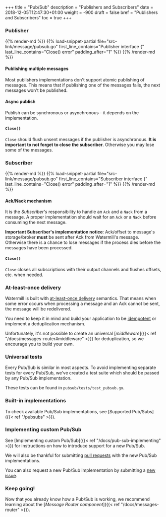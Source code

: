 +++
title = "Pub/Sub"
description = "Publishers and Subscribers"
date = 2018-12-05T12:47:30+01:00
weight = -900
draft = false
bref = "Publishers and Subscribers"
toc = true
+++

### Publisher

{{% render-md %}}
{{% load-snippet-partial file="src-link/message/pubsub.go" first_line_contains="Publisher interface {" last_line_contains="Close() error" padding_after="1" %}}
{{% /render-md %}}

#### Publishing multiple messages

Most publishers implementations don't support atomic publishing of messages.
This means that if publishing one of the messages fails, the next messages won't be published.

#### Async publish

Publish can be synchronous or asynchronous - it depends on the implementation.

#### `Close()`

`Close` should flush unsent messages if the publisher is asynchronous.
**It is important to not forget to close the subscriber**. Otherwise you may lose some of the messages.

### Subscriber

{{% render-md %}}
{{% load-snippet-partial file="src-link/message/pubsub.go" first_line_contains="Subscriber interface {" last_line_contains="Close() error" padding_after="1" %}}
{{% /render-md %}}

#### Ack/Nack mechanism

It is the *Subscriber's* responsibility to handle an `Ack` and a `Nack` from a message.
A proper implementation should wait for an `Ack` or a `Nack` before consuming the next message.

**Important Subscriber's implementation notice**:
Ack/offset to message's storage/broker **must** be sent after Ack from Watermill's message.
Otherwise there is a chance to lose messages if the process dies before the messages have been processed.

#### `Close()`

`Close` closes all subscriptions with their output channels and flushes offsets, etc. when needed.

### At-least-once delivery

Watermill is built with [at-least-once delivery](http://www.cloudcomputingpatterns.org/at_least_once_delivery/) semantics.
That means when some error occurs when processing a message and an Ack cannot be sent, the message will be redelivered.

You need to keep it in mind and build your application to be [idempotent](http://www.cloudcomputingpatterns.org/idempotent_processor/) or implement a deduplication mechanism.

Unfortunately, it's not possible to create an universal [*middleware*]({{< ref "/docs/messages-router#middleware" >}}) for deduplication, so we encourage you to build your own.

### Universal tests

Every Pub/Sub is similar in most aspects.
To avoid implementing separate tests for every Pub/Sub, we've created a test suite which should be passed by any Pub/Sub
implementation.

These tests can be found in `pubsub/tests/test_pubsub.go`.

### Built-in implementations

To check available Pub/Sub implementations, see [Supported Pub/Subs]({{< ref "/pubsubs" >}}).

### Implementing custom Pub/Sub

See [Implementing custom Pub/Sub]({{< ref "/docs/pub-sub-implementing" >}}) for instructions on how to introduce support for
a new Pub/Sub.

We will also be thankful for submitting [pull requests](https://github.com/ThreeDotsLabs/watermill/pulls) with the new Pub/Sub implementations.

You can also request a new Pub/Sub implementation by submitting a [new issue](https://github.com/ThreeDotsLabs/watermill/issues).

### Keep going!

Now that you already know how a Pub/Sub is working, we recommend learning about the [*Message Router component*]({{< ref "/docs/messages-router" >}}).
